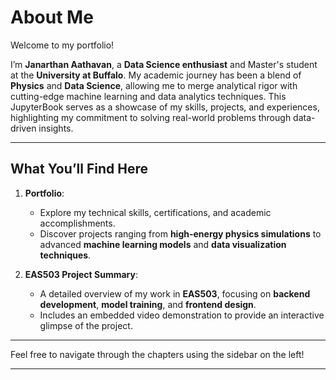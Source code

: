 # About Me  

Welcome to my portfolio!  

I’m **Janarthan Aathavan**, a **Data Science enthusiast** and Master's student at the **University at Buffalo**. My academic journey has been a blend of **Physics** and **Data Science**, allowing me to merge analytical rigor with cutting-edge machine learning and data analytics techniques. This JupyterBook serves as a showcase of my skills, projects, and experiences, highlighting my commitment to solving real-world problems through data-driven insights.

---

## What You’ll Find Here  

1. **Portfolio**:  
   - Explore my technical skills, certifications, and academic accomplishments.  
   - Discover projects ranging from **high-energy physics simulations** to advanced **machine learning models** and **data visualization techniques**.  

2. **EAS503 Project Summary**:  
   - A detailed overview of my work in **EAS503**, focusing on **backend development**, **model training**, and **frontend design**.  
   - Includes an embedded video demonstration to provide an interactive glimpse of the project.  

---

Feel free to navigate through the chapters using the sidebar on the left!  

--- 
